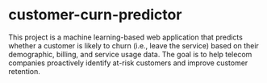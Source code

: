 # customer-curn-predictor
This project is a machine learning-based web application that predicts whether a customer is likely to churn (i.e., leave the service) based on their demographic, billing, and service usage data. The goal is to help telecom companies proactively identify at-risk customers and improve customer retention.
